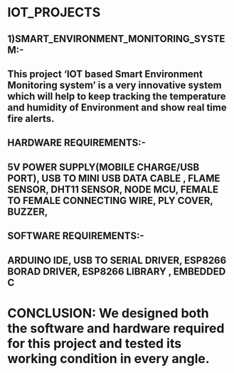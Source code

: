 # IOT_PROJECTS

1)SMART_ENVIRONMENT_MONITORING_SYSTEM:-
------------------------------------
This project  ‘IOT based Smart Environment Monitoring system’  is a very innovative system which will help to keep tracking the temperature
and humidity of Environment and show real time fire alerts.
--
HARDWARE REQUIREMENTS:-
---
5V POWER SUPPLY(MOBILE CHARGE/USB PORT),
USB TO MINI USB DATA CABLE ,
FLAME  SENSOR,
DHT11 SENSOR,
NODE MCU,
FEMALE TO FEMALE CONNECTING WIRE,
PLY COVER,
BUZZER,
------
SOFTWARE REQUIREMENTS:-
------
ARDUINO IDE,
USB TO SERIAL DRIVER,
ESP8266 BORAD DRIVER,
ESP8266 LIBRARY ,
EMBEDDED C  
------
CONCLUSION:
We designed both the software and hardware
required for this project and tested its working
condition in every angle. 
==================================================
